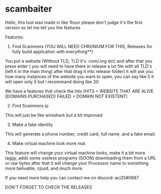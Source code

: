 # scambaiter

Hello, this tool was made in like 1hour please don't judge it's the first version so let me tell you the features

Features:

1. Find Scammers (YOU WILL NEED CHRONIUM FOR THIS, Releases for fully build application with everything**)

You put a website (Without TLD, TLD it's .com/.org etc) and after that you press enter ( you will need to have there in release a txt file with all TLD's (left it in the main thing) after that drag it into release folder) it will ask you how many instances of the website you want to open, you can say like 5 it will open only 5 but i recommand doing like 20.

We have a features that check the hits (HITS = WEBSITE THAT ARE ALIVE (DOMAINS PURCHASED) FAILED = DOMAIN NOT EXISTENT) 

2. Find Scammers ip

This will just be like wireshark but a bit improved

3. Make a fake identity

This will generate a phone number, credit card, full name, and a fake email.

4. Make virtual machine look more real.

This feature will change your virtual machine looks, make it a bit more laggy, adds some useless programs (SOON) downloading them from a URL or raw bytes after that it will change your Processor name to something more belivable, cpuid, and much more.

If you need more help you can contact me on discord:
aci25#0887

DON'T FORGET TO CHECK THE RELEASES




